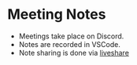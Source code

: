 # Meeting Notes

- Meetings take place on Discord.
- Notes are recorded in VSCode.
- Note sharing is done via [liveshare](https://docs.microsoft.com/en-us/visualstudio/liveshare/use/vscode)
